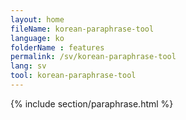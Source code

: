 ```yaml
---
layout: home
fileName: korean-paraphrase-tool
language: ko
folderName : features
permalink: /sv/korean-paraphrase-tool
lang: sv
tool: korean-paraphrase-tool
---
```

{% include section/paraphrase.html %}